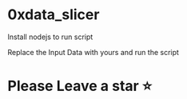# 0xdata_slicer

Install nodejs to run script

Replace the Input Data with yours and run the script

# Please Leave a star ⭐️
